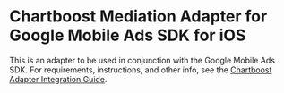 # Chartboost Mediation Adapter for Google Mobile Ads SDK for iOS

This is an adapter to be used in conjunction with the Google Mobile Ads SDK.
For requirements, instructions, and other info, see the
[Chartboost Adapter Integration Guide](https://developers.google.com/admob/ios/mediation/chartboost).
